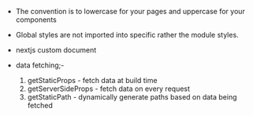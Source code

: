 - The convention is to lowercase for your pages and uppercase for your components

- Global styles are not imported into specific rather the module styles.

- nextjs custom document

- data fetching;- 
    1. getStaticProps - fetch data at build time
    2. getServerSideProps - fetch data on every request
    3. getStaticPath - dynamically generate paths based 
        on data being fetched
